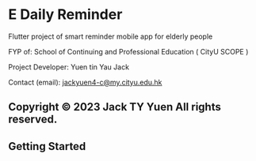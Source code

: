 # E Daily Reminder

Flutter project of smart reminder mobile app for elderly people

FYP of:
School of Continuing and Professional Education ( CityU SCOPE )

Project Developer:
Yuen tin Yau Jack

Contact (email):
jackyuen4-c@my.cityu.edu.hk

Copyright © 2023 Jack TY Yuen All rights reserved.
---
## Getting Started

